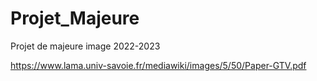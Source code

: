 # Projet_Majeure
Projet de majeure image 2022-2023


https://www.lama.univ-savoie.fr/mediawiki/images/5/50/Paper-GTV.pdf
